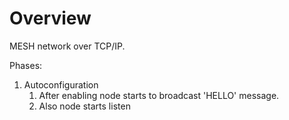 # Overview

MESH network over TCP/IP.

Phases:

1. Autoconfiguration
   1. After enabling node starts to broadcast 'HELLO' message.
   2. Also node starts listen